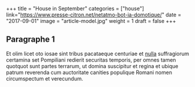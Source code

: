 +++
title = "House in September"
categories = ["house"]
link="https://www.presse-citron.net/netatmo-bot-ia-domotique/"
date = "2017-09-01"
image = "article-model.jpg"
weight = 1
draft = false
+++

## Paragraphe 1

Et olim licet oto iosae sint tribus pacataeque centuriae et [nulla](#nulla) suffragiorum certamina set Pompiliani redierit securitas temporis, per omnes tamen quotquot sunt partes terrarum, ut domina suscipitur et regina et ubique patrum reverenda cum auctoritate canities populique Romani nomen circumspectum et verecundum.